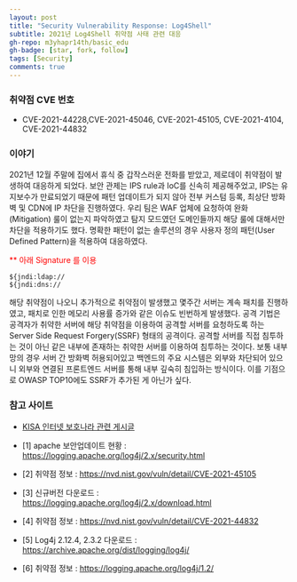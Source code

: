 ```yaml
---
layout: post
title: "Security Vulnerability Response: Log4Shell"
subtitle: 2021년 Log4Shell 취약점 사태 관련 대응
gh-repo: m3yhapr14th/basic_edu
gh-badge: [star, fork, follow]
tags: [Security]
comments: true
---
```


### 취약점 CVE 번호
- CVE-2021-44228,CVE-2021-45046, CVE-2021-45105, CVE-2021-4104, CVE-2021-44832

### 이야기
2021년 12월 주말에 집에서 휴식 중 갑작스러운 전화를 받았고, 제로데이 취약점이 발생하여 대응하게 되었다.
보안 관제는 IPS rule과 IoC를 신속히 제공해주었고, IPS는 유지보수가 만료되었기 때문에 패턴 업데이트가 되지 않아 전부 커스텀 등록, 최상단 방화벽 및 CDN에 IP 차단을 진행하였다.
우리 팀은 WAF 업체에 요청하여 완화(Mitigation) 룰이 없는지 파악하였고 탐지 모드였던 도메인들까지 해당 룰에 대해서만 차단을 적용하기도 했다.
명확한 패턴이 없는 솔루션의 경우 사용자 정의 패턴(User Defined Pattern)을 적용하여 대응하였다.

<font color=red>** 아래 Signature 를 이용</font>
```
${jndi:ldap://
${jndi:dns://
```

해당 취약점이 나오니 추가적으로 취약점이 발생했고 몇주간 서버는 계속 패치를 진행하였고, 패치로 인한 메모리 사용률 증가와 같은 이슈도 빈번하게 발생했다.
공격 기법은 공격자가 취약한 서버에 해당 취약점을 이용하여 공격할 서버를 요청하도록 하는 Server Side Request Forgery(SSRF) 형태의 공격이다.
공격할 서버를 직접 침투하는 것이 아닌 같은 내부에 존재하는 취약한 서버를 이용하여 침투하는 것이다.
보통 내부망의 경우 서버 간 방화벽 허용되어있고 백엔드의 주요 시스템은 외부와 차단되어 있으니 외부와 연결된 프론트엔드 서버를 통해 내부 깊숙히 침입하는 방식이다.
이를 기점으로 OWASP TOP10에도 SSRF가 추가된 게 아닌가 싶다.

### 참고 사이트
- [KISA 인터넷 보호나라 관련 게시글](https://www.krcert.or.kr/data/secNoticeView.do?bulletin_writing_sequence=36397&queryString=cGFnZT0xJnNvcnRfY29kZT0mc29ydF9jb2RlX25hbWU9JnNlYXJjaF9zb3J0PXRpdGxlX25hbWUmc2VhcmNoX3dvcmQ9bG9nNA==)

- [1] apache 보안업데이트 현황 : https://logging.apache.org/log4j/2.x/security.html
- [2] 취약점 정보 : https://nvd.nist.gov/vuln/detail/CVE-2021-45105
- [3] 신규버전 다운로드 : https://logging.apache.org/log4j/2.x/download.html
- [4] 취약점 정보 : https://nvd.nist.gov/vuln/detail/CVE-2021-44832
- [5] Log4j 2.12.4, 2.3.2 다운로드 : https://archive.apache.org/dist/logging/log4j/
- [6] 취약점 정보 : https://logging.apache.org/log4j/1.2/